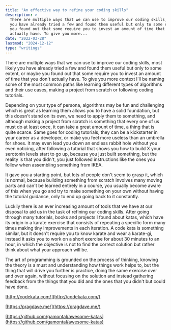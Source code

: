 ```yaml
---
title: "An effective way to refine your coding skills"
description: >
  There are multiple ways that we can use to improve our coding skills, most likely
  you have already tried a few and found them useful but only to some extent, or maybe
  you found out that some require you to invest an amount of time that you don't
  actually have. To give you more...
date: "2022-03-28"
lastmod: "2024-12-12"
type: "writings"
---
```


There are multiple ways that we can use to improve our coding skills, most likely
you have already tried a few and found them useful but only to some extent, or maybe
you found out that some require you to invest an amount of time that you don't
actually have. To give you more context I'll be naming some of the most common paths
like learning different types of algorithms and their use cases, making a project
from scratch or following coding tutorials.

Depending on your type of persona, algorithms may be fun and challenging which
is great as learning them allows you to have a solid foundation, but this doesn't
stand on its own, we need to apply them to something, and although making a project
from scratch is something that every one of us must do at least once, it can take
a great amount of time, a thing that is quite scarce. Same goes for coding tutorials,
they can be a kickstarter in your career as a developer, or make you feel more
useless than an umbrella for shoes. It may even lead you down an endless rabbit
hole without you even noticing, after following a tutorial that shows you how
to build X your serotonin levels start to go up, because you just built something,
but the reality is that you didn't, you just followed instructions like the ones
you follow when assembling something from IKEA.

It gave you a starting point, but lots of people don't seem to grasp it, which
is normal, because building something from scratch involves many moving parts
and can't be learned entirely in a course, you usually become aware of this
when you go and try to make something on your own without having the tutorial
guidance, only to end up going back to it constantly.

Luckily there is an ever increasing amount of tools that we have at our disposal
to aid us in the task of refining our coding skills. After going through many tutorials,
books and projects I found about katas, which have its origin in a karate exercise
that consists of repeating a specific form many times making tiny improvements in
each iteration. A code kata is something similar, but it doesn't require you to
know karate and wear a karate-gi, instead it asks you to work on a short exercise
for about 30 minutes to an hour, in which the objective is not to find the correct
solution but rather think about what your approach will be.

The art of programming is grounded on the process of thinking, knowing the theory
is a must and understanding how things work helps to, but the thing that will drive
you further is practice, doing the same exercise over and over again, without focusing
on the solution and instead gathering feedback from the things that you did and the
ones that you didn't but could have done.

[http://codekata.com/](http://codekata.com/)

[https://pragdave.me/](https://pragdave.me/)

[https://github.com/gamontal/awesome-katas](https://github.com/gamontal/awesome-katas)
